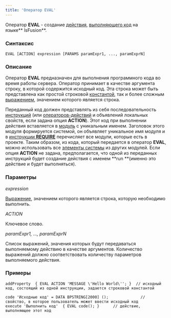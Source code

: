 ```yaml
---
title: 'Оператор EVAL'
---
```


Оператор **EVAL** - создание [действия](Actions.md), [выполняющего код](Eval_EVAL_.md) на языке** lsFusion**.

### Синтаксис

    EVAL [ACTION] expression [PARAMS paramExpr1, ..., paramExprN]

### Описание

Оператор **EVAL** предназначен для выполнения программного кода во время работы сервера. Оператор принимает в качестве аргумента строку, в которой содержится исходный код. Эта строка может быть представлена как простой строковой [константой](Constant.md), так и более сложным [выражением](Expression.md), значением которого является строка.

Переданный код должен представлять из себя последовательность [инструкций](Instructions.md) (или [операторов-действий](Оperators.md) и объявлений локальных свойств, если задана опция **ACTION**). Этот код при выполнении действия вставляется в [модуль](Modules.md) с уникальным именем. Заголовок этого модуля формируется системой, он объявляет уникальное имя модуля и в [инструкции **REQUIRE**](Module_header.md) перечисляет все модули, которые есть в проекте. Таким образом, из кода, который передается в оператор **EVAL**, можно использовать все [элементы системы](Element_identification.md) из других модулей. Если опция **ACTION** не задана, предполагается, что одной из переданных инструкций будет создание действия с именем **run **(именно это действие и будет выполняться).

### Параметры

*expression*

[Выражение](Expression.md), значением которого является строка, которую необходимо выполнить.

*ACTION*

Ключевое слово.

*paramExpr1, ..., paramExprN*

Список выражений, значения которых будут передаваться выполняемому действию в качестве аргументов. Количество выражений должно соответствовать количеству параметров выполняемого действия.

### Примеры


```lsf
addProperty  { EVAL ACTION 'MESSAGE \'Hello World\''; }  // исходный код, состоящий из одной инструкции, задается строковой константой

code 'Исходные код' = DATA BPSTRING[2000] ();              // свойство, в которое пользователь может ввести исходный код
execute 'Выполнить код'  { EVAL code(); }      // действие, выполняющее этот код
```

  
